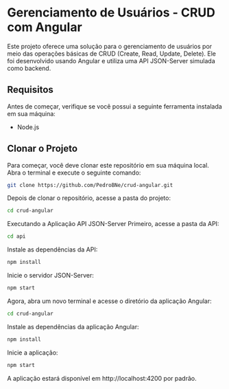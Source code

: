 # Gerenciamento de Usuários - CRUD com Angular

Este projeto oferece uma solução para o gerenciamento de usuários por meio das operações básicas de CRUD (Create, Read, Update, Delete). Ele foi desenvolvido usando Angular e utiliza uma API JSON-Server simulada como backend.

## Requisitos

Antes de começar, verifique se você possui a seguinte ferramenta instalada em sua máquina:

- Node.js

## Clonar o Projeto

Para começar, você deve clonar este repositório em sua máquina local. Abra o terminal e execute o seguinte comando:

```bash
git clone https://github.com/PedroBNe/crud-angular.git
```
Depois de clonar o repositório, acesse a pasta do projeto:
```bash
cd crud-angular
```
Executando a Aplicação
API JSON-Server
Primeiro, acesse a pasta da API:

```bash
cd api
```
Instale as dependências da API:

```bash
npm install
```
Inicie o servidor JSON-Server:

```bash
npm start
```

Agora, abra um novo terminal e acesse o diretório da aplicação Angular:

```bash
cd crud-angular
```
Instale as dependências da aplicação Angular:

```bash
npm install
```
Inicie a aplicação:

```bash
npm start
```
A aplicação estará disponível em http://localhost:4200 por padrão.

